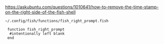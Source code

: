 
https://askubuntu.com/questions/1010641/how-to-remove-the-time-stamp-on-the-right-side-of-the-fish-shell


`~/.config/fish/functions/fish_right_prompt.fish`
```fish
 function fish_right_prompt
  #intentionally left blank
 end
 ```
